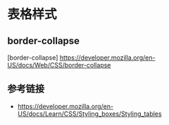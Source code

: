 # 表格样式

## border-collapse
[border-collapse] https://developer.mozilla.org/en-US/docs/Web/CSS/border-collapse

## 参考链接
* https://developer.mozilla.org/en-US/docs/Learn/CSS/Styling_boxes/Styling_tables
